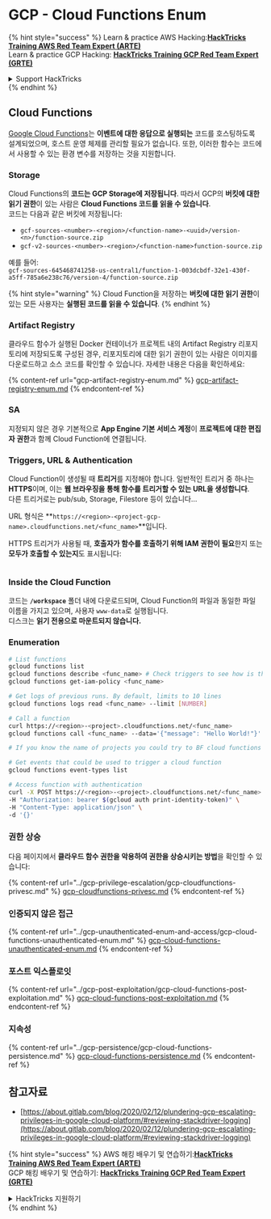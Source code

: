 # GCP - Cloud Functions Enum

{% hint style="success" %}
Learn & practice AWS Hacking:<img src="../../../.gitbook/assets/image (1) (1) (1).png" alt="" data-size="line">[**HackTricks Training AWS Red Team Expert (ARTE)**](https://training.hacktricks.xyz/courses/arte)<img src="../../../.gitbook/assets/image (1) (1) (1).png" alt="" data-size="line">\
Learn & practice GCP Hacking: <img src="../../../.gitbook/assets/image (2).png" alt="" data-size="line">[**HackTricks Training GCP Red Team Expert (GRTE)**<img src="../../../.gitbook/assets/image (2).png" alt="" data-size="line">](https://training.hacktricks.xyz/courses/grte)

<details>

<summary>Support HackTricks</summary>

* Check the [**subscription plans**](https://github.com/sponsors/carlospolop)!
* **Join the** 💬 [**Discord group**](https://discord.gg/hRep4RUj7f) or the [**telegram group**](https://t.me/peass) or **follow** us on **Twitter** 🐦 [**@hacktricks\_live**](https://twitter.com/hacktricks_live)**.**
* **Share hacking tricks by submitting PRs to the** [**HackTricks**](https://github.com/carlospolop/hacktricks) and [**HackTricks Cloud**](https://github.com/carlospolop/hacktricks-cloud) github repos.

</details>
{% endhint %}

## Cloud Functions <a href="#reviewing-cloud-functions" id="reviewing-cloud-functions"></a>

[Google Cloud Functions](https://cloud.google.com/functions/)는 **이벤트에 대한 응답으로 실행되는** 코드를 호스팅하도록 설계되었으며, 호스트 운영 체제를 관리할 필요가 없습니다. 또한, 이러한 함수는 코드에서 사용할 수 있는 환경 변수를 저장하는 것을 지원합니다.

### Storage

Cloud Functions의 **코드는 GCP Storage에 저장됩니다**. 따라서 GCP의 **버킷에 대한 읽기 권한**이 있는 사람은 **Cloud Functions 코드를 읽을 수 있습니다**.\
코드는 다음과 같은 버킷에 저장됩니다:

* `gcf-sources-<number>-<region>/<function-name>-<uuid>/version-<n>/function-source.zip`
* `gcf-v2-sources-<number>-<region>/<function-name>function-source.zip`

예를 들어:\
`gcf-sources-645468741258-us-central1/function-1-003dcbdf-32e1-430f-a5ff-785a6e238c76/version-4/function-source.zip`

{% hint style="warning" %}
Cloud Function을 저장하는 **버킷에 대한 읽기 권한**이 있는 모든 사용자는 **실행된 코드를 읽을 수 있습니다**.
{% endhint %}

### Artifact Registry

클라우드 함수가 실행된 Docker 컨테이너가 프로젝트 내의 Artifact Registry 리포지토리에 저장되도록 구성된 경우, 리포지토리에 대한 읽기 권한이 있는 사람은 이미지를 다운로드하고 소스 코드를 확인할 수 있습니다. 자세한 내용은 다음을 확인하세요:

{% content-ref url="gcp-artifact-registry-enum.md" %}
[gcp-artifact-registry-enum.md](gcp-artifact-registry-enum.md)
{% endcontent-ref %}

### SA

지정되지 않은 경우 기본적으로 **App Engine 기본 서비스 계정**이 **프로젝트에 대한 편집자 권한**과 함께 Cloud Function에 연결됩니다.

### Triggers, URL & Authentication

Cloud Function이 생성될 때 **트리거**를 지정해야 합니다. 일반적인 트리거 중 하나는 **HTTPS**이며, 이는 **웹 브라우징을 통해 함수를 트리거할 수 있는 URL을 생성합니다**.\
다른 트리거로는 pub/sub, Storage, Filestore 등이 있습니다...

URL 형식은 **`https://<region>-<project-gcp-name>.cloudfunctions.net/<func_name>`**입니다.

HTTPS 트리거가 사용될 때, **호출자가 함수를 호출하기 위해 IAM 권한이 필요**한지 또는 **모두가 호출할 수 있는지**도 표시됩니다:

<figure><img src="../../../.gitbook/assets/image (19).png" alt=""><figcaption></figcaption></figure>

### Inside the Cloud Function

코드는 **`/workspace`** 폴더 내에 다운로드되며, Cloud Function의 파일과 동일한 파일 이름을 가지고 있으며, 사용자 `www-data`로 실행됩니다.\
디스크는 **읽기 전용으로 마운트되지 않습니다.**

### Enumeration
```bash
# List functions
gcloud functions list
gcloud functions describe <func_name> # Check triggers to see how is this function invoked
gcloud functions get-iam-policy <func_name>

# Get logs of previous runs. By default, limits to 10 lines
gcloud functions logs read <func_name> --limit [NUMBER]

# Call a function
curl https://<region>-<project>.cloudfunctions.net/<func_name>
gcloud functions call <func_name> --data='{"message": "Hello World!"}'

# If you know the name of projects you could try to BF cloud functions names

# Get events that could be used to trigger a cloud function
gcloud functions event-types list

# Access function with authentication
curl -X POST https://<region>-<project>.cloudfunctions.net/<func_name> \
-H "Authorization: bearer $(gcloud auth print-identity-token)" \
-H "Content-Type: application/json" \
-d '{}'
```
### 권한 상승

다음 페이지에서 **클라우드 함수 권한을 악용하여 권한을 상승시키는 방법**을 확인할 수 있습니다:

{% content-ref url="../gcp-privilege-escalation/gcp-cloudfunctions-privesc.md" %}
[gcp-cloudfunctions-privesc.md](../gcp-privilege-escalation/gcp-cloudfunctions-privesc.md)
{% endcontent-ref %}

### 인증되지 않은 접근

{% content-ref url="../gcp-unauthenticated-enum-and-access/gcp-cloud-functions-unauthenticated-enum.md" %}
[gcp-cloud-functions-unauthenticated-enum.md](../gcp-unauthenticated-enum-and-access/gcp-cloud-functions-unauthenticated-enum.md)
{% endcontent-ref %}

### 포스트 익스플로잇

{% content-ref url="../gcp-post-exploitation/gcp-cloud-functions-post-exploitation.md" %}
[gcp-cloud-functions-post-exploitation.md](../gcp-post-exploitation/gcp-cloud-functions-post-exploitation.md)
{% endcontent-ref %}

### 지속성

{% content-ref url="../gcp-persistence/gcp-cloud-functions-persistence.md" %}
[gcp-cloud-functions-persistence.md](../gcp-persistence/gcp-cloud-functions-persistence.md)
{% endcontent-ref %}

## 참고자료

* [https://about.gitlab.com/blog/2020/02/12/plundering-gcp-escalating-privileges-in-google-cloud-platform/#reviewing-stackdriver-logging](https://about.gitlab.com/blog/2020/02/12/plundering-gcp-escalating-privileges-in-google-cloud-platform/#reviewing-stackdriver-logging)

{% hint style="success" %}
AWS 해킹 배우기 및 연습하기:<img src="../../../.gitbook/assets/image (1) (1) (1).png" alt="" data-size="line">[**HackTricks Training AWS Red Team Expert (ARTE)**](https://training.hacktricks.xyz/courses/arte)<img src="../../../.gitbook/assets/image (1) (1) (1).png" alt="" data-size="line">\
GCP 해킹 배우기 및 연습하기: <img src="../../../.gitbook/assets/image (2).png" alt="" data-size="line">[**HackTricks Training GCP Red Team Expert (GRTE)**<img src="../../../.gitbook/assets/image (2).png" alt="" data-size="line">](https://training.hacktricks.xyz/courses/grte)

<details>

<summary>HackTricks 지원하기</summary>

* [**구독 계획**](https://github.com/sponsors/carlospolop) 확인하기!
* **💬 [**Discord 그룹**](https://discord.gg/hRep4RUj7f) 또는 [**텔레그램 그룹**](https://t.me/peass)에 참여하거나 **Twitter** 🐦 [**@hacktricks\_live**](https://twitter.com/hacktricks_live)**를 팔로우하세요.**
* **[**HackTricks**](https://github.com/carlospolop/hacktricks) 및 [**HackTricks Cloud**](https://github.com/carlospolop/hacktricks-cloud) 깃허브 리포지토리에 PR을 제출하여 해킹 팁을 공유하세요.**

</details>
{% endhint %}
